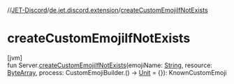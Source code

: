 //[JET-Discord](../../index.md)/[de.jet.discord.extension](index.md)/[createCustomEmojiIfNotExists](create-custom-emoji-if-not-exists.md)

# createCustomEmojiIfNotExists

[jvm]\
fun Server.[createCustomEmojiIfNotExists](create-custom-emoji-if-not-exists.md)(emojiName: [String](https://kotlinlang.org/api/latest/jvm/stdlib/kotlin/-string/index.html), resource: [ByteArray](https://kotlinlang.org/api/latest/jvm/stdlib/kotlin/-byte-array/index.html), process: CustomEmojiBuilder.() -&gt; [Unit](https://kotlinlang.org/api/latest/jvm/stdlib/kotlin/-unit/index.html) = {}): KnownCustomEmoji
